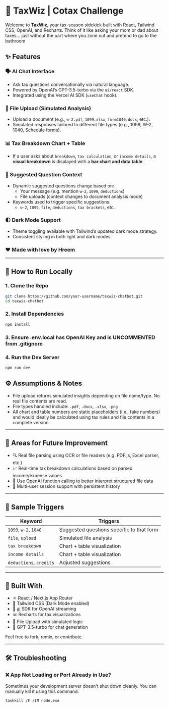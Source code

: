 
# 🧾 TaxWiz | Cotax Challenge

Welcome to **TaxWiz**, your tax-season sidekick built with React, Tailwind CSS, OpenAI, and Recharts. Think of it like asking your mom or dad about taxes... just without the part where you zone out and pretend to go to the bathroom 



## ✨ Features

### 🗣️ AI Chat Interface
- Ask tax questions conversationally via natural language.
- Powered by OpenAI’s GPT-3.5-turbo via the `ai/react` SDK.
- Integrated using the Vercel AI SDK (`useChat` hook).

### 📂 File Upload (Simulated Analysis)
- Upload a document (e.g., `w-2.pdf`, `1099.xlsx`, `form1040.docx`, etc.).
- Simulated responses tailored to different file types (e.g., 1099, W-2, 1040, Schedule forms).

### 📊 Tax Breakdown Chart + Table
- If a user asks about `breakdown`, `tax calculation`, or `income details`, a **visual breakdown** is displayed with a **bar chart and data table**.

### 🤖 Suggested Question Context
- Dynamic suggested questions change based on:
  - Your message (e.g. mention `w-2`, `1099`, `deductions`)
  - File uploads (context changes to document analysis mode)
- Keywords used to trigger specific suggestions:
  - `w-2`, `1099`, `file`, `deductions`, `tax brackets`, etc.

### 🌓 Dark Mode Support
- Theme toggling available with Tailwind’s updated dark mode strategy.
- Consistent styling in both light and dark modes.

### ❤️ Made with love by Hreem


---

## 🧪 How to Run Locally

### 1. Clone the Repo
```bash
git clone https://github.com/your-username/taxwiz-chatbot.git
cd taxwiz-chatbot
```

### 2. Install Dependencies
```bash
npm install
```

### 3. Ensure .env.local has OpenAI Key and is UNCOMMENTED from .gitignore

### 4. Run the Dev Server

```bash
npm run dev
```

## ⚙️ Assumptions & Notes

- File upload returns simulated insights depending on file name/type. No real file contents are read.
- File types handled include: `.pdf`, `.docx`, `.xlsx`, `.png`
- All chart and table numbers are static placeholders (i.e., fake numbers) and would ideally be calculated using tax rules and file contents in a complete version.

---

## 🚀 Areas for Future Improvement

- 🔍 Real file parsing using OCR or file readers (e.g. PDF.js, Excel parser, etc.)
- 📈 Real-time tax breakdown calculations based on parsed income/expense values
- 🧠 Use OpenAI function calling to better interpret structured file data
- 👥 Multi-user session support with persistent history
---

## 🧠 Sample Triggers

| Keyword                | Triggers                                  |
|------------------------|-------------------------------------------|
| `1099`, `w-2`, `1040`  | Suggested questions specific to that form |
| `file`, `upload`       | Simulated file analysis                   |
| `tax breakdown`        | Chart + table visualization               |
| `income details`       | Chart + table visualization               |
| `deductions`, `credits`| Adjusted suggestions                      |

---

## 🧵 Built With

- ⚛️ React / Next.js App Router
- 🎨 Tailwind CSS (Dark Mode enabled)
- 💬 [ai](https://sdk.vercel.ai) SDK for OpenAI streaming
- 📊 Recharts for tax visualizations
- 📁 File Upload with simulated logic
- 🧠 GPT-3.5-turbo for chat generation



Feel free to fork, remix, or contribute.

---

## 🛠️ Troubleshooting

### ❌ App Not Loading or Port Already in Use?

Sometimes your development server doesn't shut down cleanly. You can manually kill it using this command:

```bash
taskkill /F /IM node.exe

